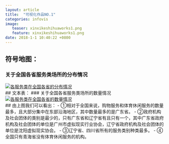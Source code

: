 ```yaml
---
layout: article
title:  "可视化作品NO.1"
categories: infovis
image:
   teaser: xinxikeshihuaworks1.png
   feature: xinxikeshihuaworks1.png
date: 2018-1-1 10:40:22 +0800  
---
```


## 符号地图：
### 关于全国各省服务类场所的分布情况
<div class='tableauPlaceholder' id='viz1514807295375' style='position: relative'><noscript>
<a href='#'><img alt='各服务类在全国各省的分布情况 ' src='https:&#47;&#47;public.tableau.com&#47;static&#47;images&#47;8Y&#47;8Y7C4GBCZ&#47;1_rss.png' style='border: none' /></a>
</noscript><object class='tableauViz'  style='display:none;'><param name='host_url' value='https%3A%2F%2Fpublic.tableau.com%2F' /> <param name='embed_code_version' value='3' />
 <param name='path' value='shared&#47;8Y7C4GBCZ' /> <param name='toolbar' value='yes' />
 <param name='static_image' value='https:&#47;&#47;public.tableau.com&#47;static&#47;images&#47;8Y&#47;8Y7C4GBCZ&#47;1.png' />
 <param name='animate_transition' value='yes' /><param name='display_static_image' value='yes' /><param name='display_spinner' value='yes' />
 <param name='display_overlay' value='yes' /><param name='display_count' value='yes' /></object></div>
 <script type='text/javascript'>
 var divElement = document.getElementById('viz1514807295375');
 var vizElement = divElement.getElementsByTagName('object')[0];
 vizElement.style.width='100%';vizElement.style.height=(divElement.offsetWidth*0.75)+'px';
 var scriptElement = document.createElement('script');
 scriptElement.src = 'https://public.tableau.com/javascripts/api/viz_v1.js';
 vizElement.parentNode.insertBefore(scriptElement, vizElement);
 </script>
 ## 文本表：
### 关于全国各省服务类场所的数量情况
<div class='tableauPlaceholder' id='viz1514810300836' style='position: relative'><noscript><a href='#'>
<img alt='各服务类在全国各省的数量情况 ' src='https:&#47;&#47;public.tableau.com&#47;static&#47;images&#47;_1&#47;_18035&#47;2&#47;1_rss.png' style='border: none' /></a>
</noscript><object class='tableauViz'  style='display:none;'><param name='host_url' value='https%3A%2F%2Fpublic.tableau.com%2F' /> <param name='embed_code_version' value='3' />
 <param name='site_root' value='' /><param name='name' value='_18035&#47;2' /><param name='tabs' value='no' /><param name='toolbar' value='yes' />
 <param name='static_image' value='https:&#47;&#47;public.tableau.com&#47;static&#47;images&#47;_1&#47;_18035&#47;2&#47;1.png' />
 <param name='animate_transition' value='yes' /><param name='display_static_image' value='yes' /><param name='display_spinner' value='yes' />
 <param name='display_overlay' value='yes' /><param name='display_count' value='yes' /><param name='filter' value='publish=yes' /></object></div>
 <script type='text/javascript'>
 var divElement = document.getElementById('viz1514810300836');
 var vizElement = divElement.getElementsByTagName('object')[0];
 vizElement.style.width='100%';vizElement.style.height=(divElement.offsetWidth*0.75)+'px';
 var scriptElement = document.createElement('script');
 scriptElement.src = 'https://public.tableau.com/javascripts/api/viz_v1.js';
 vizElement.parentNode.insertBefore(scriptElement, vizElement);
 </script>
## 由上图我们可以看出：
 - ①相对于全国来说，购物服务和体育休闲服务的数量最多，且大部分集中在东部沿海地区，其中数量最多的是广东省。
 - ②政府机构及社会团体的类别是最少的，只有广东省和辽宁省有且只有一个，其中广东省政府机构及社会团体的单位是广州市虚拟现实行业协会，辽宁省政府机构及社会团体的单位是沈阳虚拟现实协会。
 - ③辽宁省、四川省所有的服务类别种类最多。
 - ④全国只有青海省没有体育休闲服务的机构。
